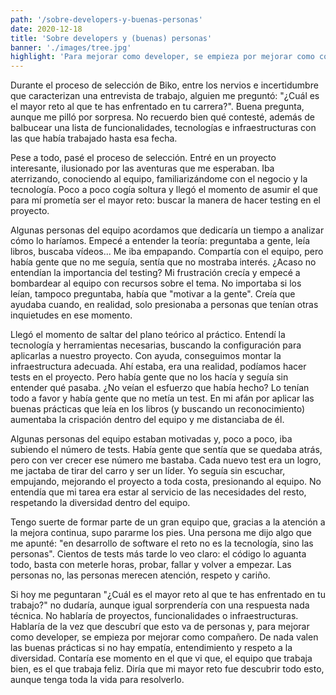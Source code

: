 ```yaml
---
path: '/sobre-developers-y-buenas-personas'
date: 2020-12-18
title: 'Sobre developers y (buenas) personas'
banner: './images/tree.jpg'
highlight: 'Para mejorar como developer, se empieza por mejorar como compañero. De nada valen las buenas prácticas si no hay empatía, entendimiento y respeto a la diversidad'
---
```


Durante el proceso de selección de Biko, entre los nervios e incertidumbre que caracterizan una entrevista de trabajo, alguien me preguntó: "¿Cuál es el mayor reto al que te has enfrentado en tu carrera?". Buena pregunta, aunque me pilló por sorpresa. No recuerdo bien qué contesté, además de balbucear una lista de funcionalidades, tecnologías e infraestructuras con las que había trabajado hasta esa fecha.

Pese a todo, pasé el proceso de selección. Entré en un proyecto interesante, ilusionado por las aventuras que me esperaban. Iba aterrizando, conociendo al equipo, familiarizándome con el negocio y la tecnología. Poco a poco cogía soltura y llegó el momento de asumir el que para mí prometía ser el mayor reto: buscar la manera de hacer testing en el proyecto.

Algunas personas del equipo acordamos que dedicaría un tiempo a analizar cómo lo haríamos. Empecé a entender la teoría: preguntaba a gente, leía libros, buscaba vídeos... Me iba empapando. Compartía con el equipo, pero había gente que no me seguía, sentía que no mostraba interés. ¿Acaso no entendían la importancia del testing? Mi frustración crecía y empecé a bombardear al equipo con recursos sobre el tema. No importaba si los leían, tampoco preguntaba, había que "motivar a la gente". Creía que ayudaba cuando, en realidad, solo presionaba a personas que tenían otras inquietudes en ese momento.

Llegó el momento de saltar del plano teórico al práctico. Entendí la tecnología y herramientas necesarias, buscando la configuración para aplicarlas a nuestro proyecto. Con ayuda, conseguimos montar la infraestructura adecuada. Ahí estaba, era una realidad, podíamos hacer tests en el proyecto. Pero había gente que no los hacía y seguía sin entender qué pasaba. ¿No veían el esfuerzo que había hecho? Lo tenían todo a favor y había gente que no metía un test. En mi afán por aplicar las buenas prácticas que leía en los libros (y buscando un reconocimiento) aumentaba la crispación dentro del equipo y me distanciaba de él.

Algunas personas del equipo estaban motivadas y, poco a poco, iba subiendo el número de tests. Había gente que sentía que se quedaba atrás, pero con ver crecer ese número me bastaba. Cada nuevo test era un logro, me jactaba de tirar del carro y ser un líder. Yo seguía sin escuchar, empujando, mejorando el proyecto a toda costa, presionando al equipo. No entendía que mi tarea era estar al servicio de las necesidades del resto, respetando la diversidad dentro del equipo.

Tengo suerte de formar parte de un gran equipo que, gracias a la atención a la mejora continua, supo pararme los pies. Una persona me dijo algo que me apunté: "en desarrollo de software el reto no es la tecnología, sino las personas". Cientos de tests más tarde lo veo claro: el código lo aguanta todo, basta con meterle horas, probar, fallar y volver a empezar. Las personas no, las personas merecen atención, respeto y cariño.

Si hoy me peguntaran "¿Cuál es el mayor reto al que te has enfrentado en tu trabajo?" no dudaría, aunque igual sorprendería con una respuesta nada técnica. No hablaría de proyectos, funcionalidades o infraestructuras. Hablaría de la vez que descubrí que esto va de personas y, para mejorar como developer, se empieza por mejorar como compañero. De nada valen las buenas prácticas si no hay empatía, entendimiento y respeto a la diversidad. Contaría ese momento en el que vi que, el equipo que trabaja bien, es el que trabaja feliz. Diría que mi mayor reto fue descubrir todo esto, aunque tenga toda la vida para resolverlo.
